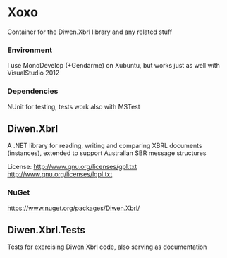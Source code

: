 # Xoxo
Container for the Diwen.Xbrl library and any related stuff

### Environment
I use MonoDevelop (+Gendarme) on Xubuntu, but works just as well with VisualStudio 2012

### Dependencies
NUnit for testing, tests work also with MSTest

## Diwen.Xbrl
A .NET library for reading, writing and comparing XBRL documents (instances), extended to support Australian SBR message structures

License: 
http://www.gnu.org/licenses/gpl.txt
http://www.gnu.org/licenses/lgpl.txt

### NuGet 
https://www.nuget.org/packages/Diwen.Xbrl/
## Diwen.Xbrl.Tests
Tests for exercising Diwen.Xbrl code, also serving as documentation
